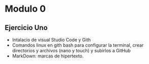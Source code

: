 # Modulo 0
## Ejercicio Uno
- Intalacio de visual Studio Code y Gith
- Comandos linux en gith bash para configurar la terminal, crear directorios y archivos (nano y touch) y subirlos a GitHub
- MarkDown: marcas de hipertexto. 

